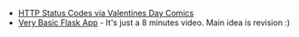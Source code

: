- [HTTP Status Codes via Valentines Day Comics](https://medium.com/@hanilim/http-codes-as-valentines-day-comics-8c03c805faa0)
- [Very Basic Flask App](https://www.youtube.com/watch?v=ZVGwqnjOKjk) - It's just a 8 minutes video. Main idea is revision :)
